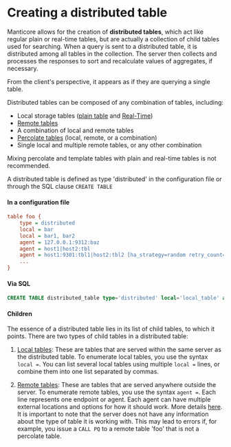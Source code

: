 # Creating a distributed table

Manticore allows for the creation of **distributed tables**, which act like regular plain or real-time tables, but are actually a collection of child tables used for searching. When a query is sent to a distributed table, it is distributed among all tables in the collection. The server then collects and processes the responses to sort and recalculate values of aggregates, if necessary.

From the client's perspective, it appears as if they are querying a single table.

Distributed tables can be composed of any combination of tables, including:

* Local storage tables ([plain table](../../Creating_a_table/Local_tables/Plain_table.md) and [Real-Time](../../Creating_a_table/Local_tables/Real-time_table.md))
* [Remote tables](../../Creating_a_table/Creating_a_distributed_table/Remote_tables.md)
* A combination of local and remote tables
* [Percolate tables](../../Creating_a_table/Local_tables/Percolate_table.md) (local, remote, or a combination)
* Single local and multiple remote tables, or any other combination

Mixing percolate and template tables with plain and real-time tables is not recommended.

A distributed table is defined as type 'distributed' in the configuration file or through the SQL clause `CREATE TABLE`

#### In a configuration file

```ini
table foo {
    type = distributed
    local = bar
    local = bar1, bar2
    agent = 127.0.0.1:9312:baz
    agent = host1|host2:tbl
    agent = host1:9301:tbl1|host2:tbl2 [ha_strategy=random retry_count=10]
    ...
}
```

#### Via SQL

```sql
CREATE TABLE distributed_table type='distributed' local='local_table' agent='127.0.0.1:9312:remote_table'
```

#### Children

The essence of a distributed table lies in its list of child tables, to which it points. There are two types of child tables in a distributed table:

1. [Local tables](../../Creating_a_table/Creating_a_distributed_table/Creating_a_local_distributed_table.md#Creating-a-local-distributed-table): These are tables that are served within the same server as the distributed table. To enumerate local tables, you use the syntax `local =`. You can list several local tables using multiple `local =` lines, or combine them into one list separated by commas.

2. [Remote tables](../../Creating_a_table/Creating_a_distributed_table/Remote_tables.md#agent): These are tables that are served anywhere outside the server. To enumerate remote tables, you use the syntax `agent =`. Each line represents one endpoint or agent. Each agent can have multiple external locations and options for how it should work. More details [here](../../Creating_a_table/Creating_a_distributed_table/Remote_tables.md#agent). It is important to note that the server does not have any information about the type of table it is working with. This may lead to errors if, for example, you issue a `CALL PQ` to a remote table 'foo' that is not a percolate table.

<!-- proofread -->
